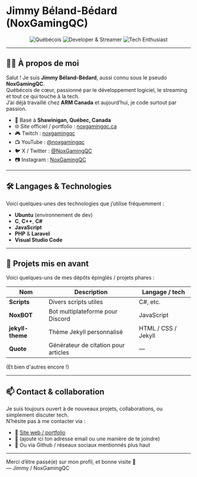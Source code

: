 # Jimmy Béland-Bédard (NoxGamingQC)

<section align="center">
  <img src="https://img.shields.io/badge/Québécois-%F0%9F%87%AB%F0%9F%87%B8-blue" alt="Québécois" />
  <img src="https://img.shields.io/badge/Developer-Streamer-green" alt="Developer & Streamer" />
  <img src="https://img.shields.io/badge/Tech-Enthusiast-✔️-orange" alt="Tech Enthusiast" />
</section>

---

## 🧑‍💻 À propos de moi

Salut ! Je suis **Jimmy Béland-Bédard**, aussi connu sous le pseudo **NoxGamingQC**.  
Québécois de cœur, passionné par le développement logiciel, le streaming et tout ce qui touche à la tech.  
J’ai déjà travaillé chez **ARM Canada** et aujourd’hui, je code surtout par passion.

- 📍 Basé à **Shawinigan, Québec, Canada**  
- 🌐 Site officiel / portfolio : [noxgamingqc.ca](https://www.noxgamingqc.ca)  
- 🎮 Twitch : [noxgamingqc](https://www.twitch.tv/noxgamingqc)  
- 📺 YouTube : [@noxgamingqc](https://www.youtube.com/@noxgamingqc)  
- 🐦 X / Twitter : [@NoxGamingQC](https://twitter.com/NoxGamingQC)  
- 📷 Instagram : [NoxGamingQC](https://www.instagram.com/NoxGamingQC)  

---

## 🛠️ Langages & Technologies

Voici quelques-unes des technologies que j’utilise fréquemment :

- **Ubuntu** (environnement de dev)  
- **C**, **C++**, **C#**  
- **JavaScript**  
- **PHP** & **Laravel**  
- **Visual Studio Code**

---

## 📂 Projets mis en avant

Voici quelques-uns de mes dépôts épinglés / projets phares :

| Nom | Description | Langage / tech |
|---|---|---|
| **Scripts** | Divers scripts utiles | C#, etc. |
| **NoxBOT** | Bot multiplateforme pour Discord | JavaScript |
| **jekyll-theme** | Thème Jekyll personnalisé | HTML / CSS / Jekyll |
| **Quote** | Générateur de citation pour articles | — |

(Et bien d'autres encore !)

---

## 📫 Contact & collaboration

Je suis toujours ouvert à de nouveaux projets, collaborations, ou simplement discuter tech.  
N’hésite pas à me contacter via :

- 🔗 [Site web / portfolio](https://www.noxgamingqc.ca)  
- 📧 (ajoute ici ton adresse email ou une manière de te joindre)  
- 💬 Ou via Github / réseaux sociaux mentionnés plus haut  

---

Merci d’être passé(e) sur mon profil, et bonne visite 👋  
— Jimmy / NoxGamingQC
